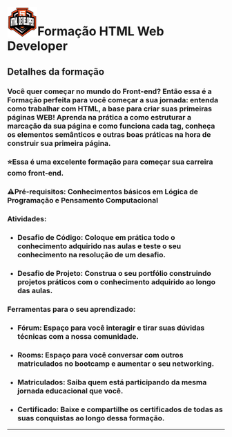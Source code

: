 <img align="left" src= "./image/img-formacao-html-developer.webp" width = 70>

<h1 align = "left"> Formação HTML Web Developer </h1>



<h2 align = "left"> Detalhes da formação </h2>


### Você quer começar no mundo do Front-end? Então essa é a Formação perfeita para você começar a sua jornada: entenda como trabalhar com HTML, a base para criar suas primeiras páginas WEB! Aprenda na prática a como estruturar a marcação da sua página e como funciona cada tag, conheça os elementos semânticos e outras boas práticas na hora de construir sua primeira página.

### ⭐Essa é uma excelente formação para começar sua carreira como front-end.

### ⚠️Pré-requisitos: Conhecimentos básicos em Lógica de Programação e Pensamento Computacional

### Atividades:

<ul>

<li>

 ### Desafio de Código: Coloque em prática todo o conhecimento adquirido nas aulas e teste o seu conhecimento na resolução de um desafio. 
 
 </li>

<li>

### Desafio de Projeto: Construa o seu portfólio construindo projetos práticos com o conhecimento adquirido ao longo das aulas.

</li>

</ul>

### Ferramentas para o seu aprendizado:

<ul>

<li>

### Fórum: Espaço para você interagir e tirar suas dúvidas técnicas com a nossa comunidade.

</li>

<li> 

### Rooms: Espaço para você conversar com outros matriculados no bootcamp e aumentar o seu networking.

</li>

<li> 

### Matriculados: Saiba quem está participando da mesma jornada educacional que você.

</li>

<li> 

### Certificado: Baixe e compartilhe os certificados de todas as suas conquistas ao longo dessa formação.

</li>


</ul>

<hr>
